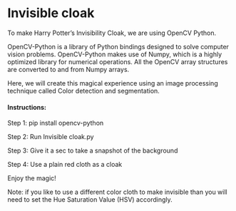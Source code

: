 # Invisible cloak

To make Harry Potter’s Invisibility Cloak, we are using OpenCV Python.

OpenCV-Python is a library of Python bindings designed to solve computer vision problems. OpenCV-Python makes use of Numpy, which is a highly optimized library for numerical operations. All the OpenCV array structures are converted to and from Numpy arrays.

Here, we will create this magical experience using an image processing technique called Color detection and segmentation.

#### Instructions:

Step 1: pip install opencv-python

Step 2: Run Invisible cloak.py

Step 3: Give it a sec to take a snapshot of the background 

Step 4: Use a plain red cloth as a cloak

Enjoy the magic!

Note: if you like to use a different color cloth to make invisible than you will need to set the Hue Saturation Value (HSV) accordingly.
